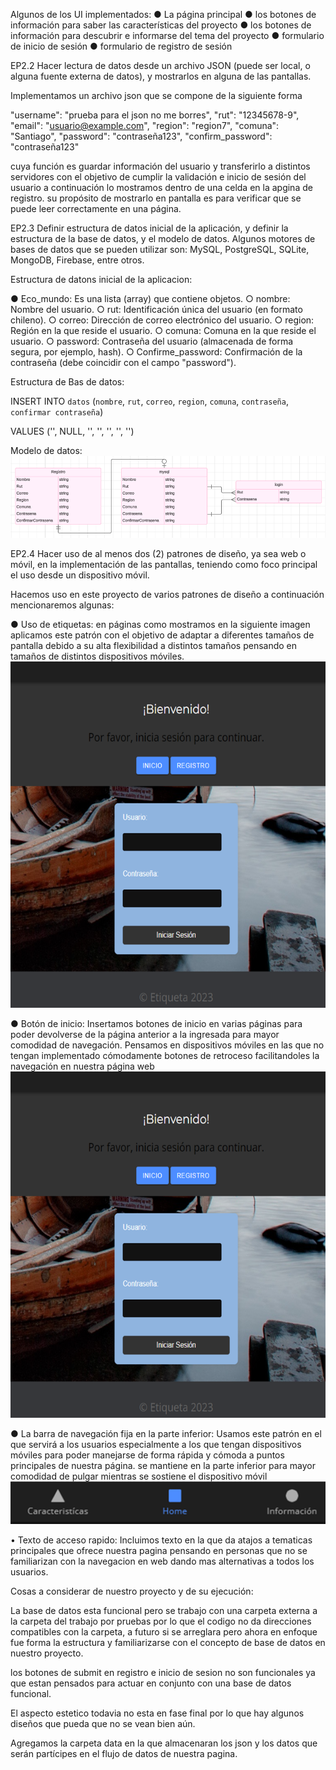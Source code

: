 Algunos de los UI implementados:
●	La página principal
●	los botones de información para saber las características del proyecto
●	los botones de información para descubrir e informarse del tema del proyecto
●	formulario de inicio de sesión
●	formulario de registro de sesión


EP2.2 Hacer lectura de datos desde un archivo JSON (puede ser local, o alguna fuente externa de datos), y mostrarlos en alguna de las pantallas.

Implementamos un archivo json que se compone de la siguiente forma

"username": "prueba para el json no me borres",
    "rut": "12345678-9",
    "email": "usuario@example.com",
    "region": "region7",
    "comuna": "Santiago",
    "password": "contraseña123",
    "confirm_password": "contraseña123"
 
cuya función es guardar información del usuario y transferirlo a distintos servidores con el objetivo de cumplir la validación e inicio de sesión del usuario
a continuación lo mostramos dentro de una celda en la apgina de registro. su propósito de mostrarlo en pantalla es para verificar que se puede leer correctamente en una página.

EP2.3 Definir estructura de datos inicial de la aplicación, y definir la estructura de la base de datos, y el modelo de datos. Algunos motores de bases de datos que se pueden utilizar son: MySQL, PostgreSQL, SQLite, MongoDB, Firebase, entre otros.

Estructura de datons inicial de la aplicacion:

●	Eco_mundo: Es una lista (array) que contiene objetos. 
○	nombre: Nombre del usuario.
○	rut: Identificación única del usuario (en formato chileno).
○	correo: Dirección de correo electrónico del usuario.
○	region: Región en la que reside el usuario.
○	comuna: Comuna en la que reside el usuario.
○	password: Contraseña del usuario (almacenada de forma segura, por ejemplo, hash).
○	Confirme_password: Confirmación de la contraseña (debe coincidir con el campo "password").

Estructura de Bas de datos:

INSERT INTO `datos` (`nombre`, `rut`, `correo`, `region`, `comuna`, `contraseña`, `confirmar contraseña`)

VALUES ('', NULL, '', '', '', '', '')

Modelo de datos: ![alt text](image-1.png)


EP2.4 Hacer uso de al menos dos (2) patrones de diseño, ya sea web o móvil, en la implementación de las pantallas, teniendo como foco principal el uso desde un dispositivo móvil.

Hacemos uso en este proyecto de varios patrones de diseño a continuación mencionaremos algunas:

●	Uso de etiquetas: en páginas como mostramos en la siguiente imagen aplicamos este patrón con el objetivo de adaptar a diferentes tamaños de pantalla debido a su alta flexibilidad a distintos tamaños pensando en tamaños de distintos dispositivos móviles.
![alt text](image-4.png)

●	Botón de inicio: Insertamos botones de inicio en varias páginas para poder devolverse de la página anterior a la ingresada para mayor comodidad de navegación. Pensamos en dispositivos móviles en las que no tengan implementado cómodamente botones de retroceso facilitandoles la navegación en nuestra página web 
![alt text](image-3.png)

●	La barra de navegación fija en la parte inferior: Usamos este patrón en el que servirá a los usuarios especialmente a los que tengan dispositivos móviles para poder manejarse de forma rápida y cómoda a puntos principales de nuestra página. se mantiene en la parte inferior para mayor comodidad de pulgar mientras se sostiene el dispositivo móvil
![alt text](image-2.png)

•	Texto de acceso rapido: Incluimos texto en la que da atajos a tematicas principales que ofrece nuestra pagina pensando en personas que no se familiarizan con la navegacion en web dando mas alternativas a todos los usuarios.

Cosas a considerar de nuestro proyecto y de su ejecución:

La base de datos esta funcional pero se trabajo con una carpeta externa a la carpeta del trabajo por pruebas por lo que el codigo no da direcciones compatibles con la carpeta, a futuro si se arreglara pero ahora en enfoque fue forma la estructura y familiarizarse con el concepto de base de datos en nuestro proyecto.

los botones de submit en registro e inicio de sesion no son funcionales ya que estan pensados para actuar en conjunto con una base de datos funcional.

El aspecto estetico todavia no esta en fase final por lo que hay algunos diseños que pueda que no se vean bien aún.

Agregamos la carpeta data en la que almacenaran los json y los datos que serán partícipes en el flujo de datos de nuestra pagina.